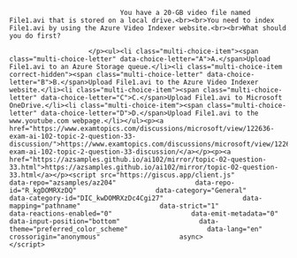 <p class="card-text">
							
								You have a 20-GB video file named File1.avi that is stored on a local drive.<br><br>You need to index File1.avi by using the Azure Video Indexer website.<br><br>What should you do first?
							
						</p><ul><li class="multi-choice-item"><span class="multi-choice-letter" data-choice-letter="A">A.</span>Upload File1.avi to an Azure Storage queue.</li><li class="multi-choice-item correct-hidden"><span class="multi-choice-letter" data-choice-letter="B">B.</span>Upload File1.avi to the Azure Video Indexer website.</li><li class="multi-choice-item"><span class="multi-choice-letter" data-choice-letter="C">C.</span>Upload File1.avi to Microsoft OneDrive.</li><li class="multi-choice-item"><span class="multi-choice-letter" data-choice-letter="D">D.</span>Upload File1.avi to the www.youtube.com webpage.</li></ul><p><a href="https://www.examtopics.com/discussions/microsoft/view/122636-exam-ai-102-topic-2-question-33-discussion/">https://www.examtopics.com/discussions/microsoft/view/122636-exam-ai-102-topic-2-question-33-discussion/</a></p><p><a href="https://azsamples.github.io/ai102/mirror/topic-02-question-33.html">https://azsamples.github.io/ai102/mirror/topic-02-question-33.html</a></p><script src="https://giscus.app/client.js"                    data-repo="azsamples/az204"                    data-repo-id="R_kgDOMRXzDQ"                    data-category="General"                    data-category-id="DIC_kwDOMRXzDc4Cgi27"                    data-mapping="pathname"                    data-strict="1"                    data-reactions-enabled="0"                    data-emit-metadata="0"                    data-input-position="bottom"                    data-theme="preferred_color_scheme"                    data-lang="en"                    crossorigin="anonymous"                    async>                    </script>